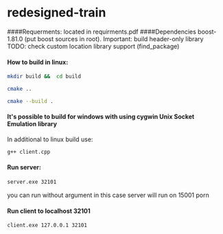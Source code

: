 # redesigned-train
####Requerments:
located in requirments.pdf
####Dependencies
boost-1.81.0 (put boost sources in root). Important: build header-only library
TODO: check custom location library support (find_package)

#### How to build in linux:
```bash 
mkdir build &&  cd build
```
```bash 
cmake ..
```
```bash 
cmake --build .
```

#### It's possible to build for windows with using cygwin Unix Socket Emulation library
In additional to linux build use:
```bash 
g++ client.cpp
```

#### Run server:
```bash 
server.exe 32101
```
you can run without argument in this case server will run on 15001 porn
#### Run client to localhost 32101
```bash 
client.exe 127.0.0.1 32101
```

